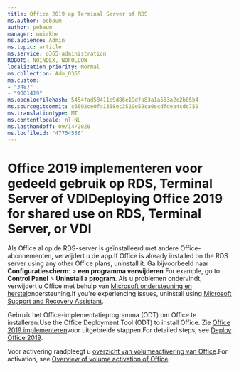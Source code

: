 ```yaml
---
title: Office 2019 op Terminal Server of RDS
ms.author: pebaum
author: pebaum
manager: mnirkhe
ms.audience: Admin
ms.topic: article
ms.service: o365-administration
ROBOTS: NOINDEX, NOFOLLOW
localization_priority: Normal
ms.collection: Adm_O365
ms.custom:
- "3487"
- "9001419"
ms.openlocfilehash: 5454fad58411e9d86e19dfa83a1a553a2c2b05b4
ms.sourcegitcommit: c6692ce0fa1358ec3529e59ca0ecdfdea4cdc759
ms.translationtype: MT
ms.contentlocale: nl-NL
ms.lasthandoff: 09/14/2020
ms.locfileid: "47754556"
---
```

# <a name="deploying-office-2019-for-shared-use-on-rds-terminal-server-or-vdi"></a><span data-ttu-id="864bd-102">Office 2019 implementeren voor gedeeld gebruik op RDS, Terminal Server of VDI</span><span class="sxs-lookup"><span data-stu-id="864bd-102">Deploying Office 2019 for shared use on RDS, Terminal Server, or VDI</span></span>

<span data-ttu-id="864bd-103">Als Office al op de RDS-server is geïnstalleerd met andere Office-abonnementen, verwijdert u de app.</span><span class="sxs-lookup"><span data-stu-id="864bd-103">If Office is already installed on the RDS server using any other Office plans, uninstall it.</span></span> <span data-ttu-id="864bd-104">Ga bijvoorbeeld naar **Configuratiescherm**:  >  **een programma verwijderen**.</span><span class="sxs-lookup"><span data-stu-id="864bd-104">For example, go to **Control Panel** > **Uninstall a program**.</span></span> <span data-ttu-id="864bd-105">Als u problemen ondervindt, verwijdert u Office met behulp van [Microsoft ondersteuning en herstel](https://aka.ms/SARA-OfficeUninstall-Alchemy)ondersteuning.</span><span class="sxs-lookup"><span data-stu-id="864bd-105">If you're experiencing issues, uninstall using [Microsoft Support and Recovery Assistant](https://aka.ms/SARA-OfficeUninstall-Alchemy).</span></span> 

<span data-ttu-id="864bd-106">Gebruik het Office-implementatieprogramma (ODT) om Office te installeren.</span><span class="sxs-lookup"><span data-stu-id="864bd-106">Use the Office Deployment Tool (ODT) to install Office.</span></span> <span data-ttu-id="864bd-107">Zie [Office 2019 implementeren](https://docs.microsoft.com/deployoffice/office2019/deploy)voor uitgebreide stappen.</span><span class="sxs-lookup"><span data-stu-id="864bd-107">For detailed steps, see [Deploy Office 2019](https://docs.microsoft.com/deployoffice/office2019/deploy).</span></span>

<span data-ttu-id="864bd-108">Voor activering raadpleegt u [overzicht van volumeactivering van Office](https://docs.microsoft.com/deployoffice/vlactivation/plan-volume-activation-of-office).</span><span class="sxs-lookup"><span data-stu-id="864bd-108">For activation, see [Overview of volume activation of Office](https://docs.microsoft.com/deployoffice/vlactivation/plan-volume-activation-of-office).</span></span>